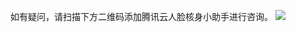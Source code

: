 ﻿如有疑问，请扫描下方二维码添加腾讯云人脸核身小助手进行咨询。
![](https://main.qcloudimg.com/raw/f1cb5c5f5ca746009b57174e5bdee866.jpg)